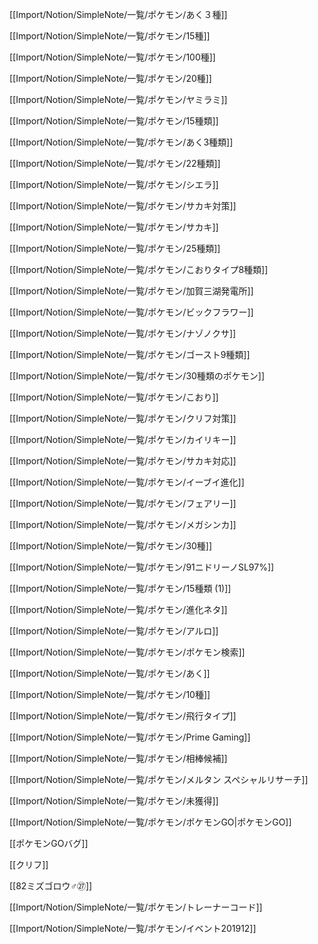   

[[Import/Notion/SimpleNote/一覧/ポケモン/あく３種]]

[[Import/Notion/SimpleNote/一覧/ポケモン/15種]]

[[Import/Notion/SimpleNote/一覧/ポケモン/100種]]

[[Import/Notion/SimpleNote/一覧/ポケモン/20種]]

[[Import/Notion/SimpleNote/一覧/ポケモン/ヤミラミ]]

[[Import/Notion/SimpleNote/一覧/ポケモン/15種類]]

[[Import/Notion/SimpleNote/一覧/ポケモン/あく3種類]]

[[Import/Notion/SimpleNote/一覧/ポケモン/22種類]]

[[Import/Notion/SimpleNote/一覧/ポケモン/シエラ]]

[[Import/Notion/SimpleNote/一覧/ポケモン/サカキ対策]]

[[Import/Notion/SimpleNote/一覧/ポケモン/サカキ]]

[[Import/Notion/SimpleNote/一覧/ポケモン/25種類]]

[[Import/Notion/SimpleNote/一覧/ポケモン/こおりタイプ8種類]]

[[Import/Notion/SimpleNote/一覧/ポケモン/加賀三湖発電所]]

[[Import/Notion/SimpleNote/一覧/ポケモン/ビックフラワー]]

[[Import/Notion/SimpleNote/一覧/ポケモン/ナゾノクサ]]

[[Import/Notion/SimpleNote/一覧/ポケモン/ゴースト9種類]]

[[Import/Notion/SimpleNote/一覧/ポケモン/30種類のポケモン]]

[[Import/Notion/SimpleNote/一覧/ポケモン/こおり]]

[[Import/Notion/SimpleNote/一覧/ポケモン/クリフ対策]]

[[Import/Notion/SimpleNote/一覧/ポケモン/カイリキー]]

[[Import/Notion/SimpleNote/一覧/ポケモン/サカキ対応]]

[[Import/Notion/SimpleNote/一覧/ポケモン/イーブイ進化]]

[[Import/Notion/SimpleNote/一覧/ポケモン/フェアリー]]

[[Import/Notion/SimpleNote/一覧/ポケモン/メガシンカ]]

[[Import/Notion/SimpleNote/一覧/ポケモン/30種]]

[[Import/Notion/SimpleNote/一覧/ポケモン/91ニドリーノSL97%]]

[[Import/Notion/SimpleNote/一覧/ポケモン/15種類 (1)]]

[[Import/Notion/SimpleNote/一覧/ポケモン/進化ネタ]]

[[Import/Notion/SimpleNote/一覧/ポケモン/アルロ]]

[[Import/Notion/SimpleNote/一覧/ポケモン/ポケモン検索]]

[[Import/Notion/SimpleNote/一覧/ポケモン/あく]]

[[Import/Notion/SimpleNote/一覧/ポケモン/10種]]

[[Import/Notion/SimpleNote/一覧/ポケモン/飛行タイプ]]

[[Import/Notion/SimpleNote/一覧/ポケモン/Prime Gaming]]

[[Import/Notion/SimpleNote/一覧/ポケモン/相棒候補]]

[[Import/Notion/SimpleNote/一覧/ポケモン/メルタン スペシャルリサーチ]]

[[Import/Notion/SimpleNote/一覧/ポケモン/未獲得]]

[[Import/Notion/SimpleNote/一覧/ポケモン/ポケモンGO|ポケモンGO]]

[[ポケモンGOバグ]]

[[クリフ]]

[[82ミズゴロウ♂㉗]]

[[Import/Notion/SimpleNote/一覧/ポケモン/トレーナーコード]]

[[Import/Notion/SimpleNote/一覧/ポケモン/イベント201912]]